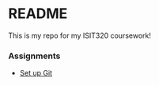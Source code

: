 # README #

This is my repo for my ISIT320 coursework! 

### Assignments ###

* [Set up Git](http://www.ccalvert.net/books/CloudNotes/Assignments/GitNewRepo.html)